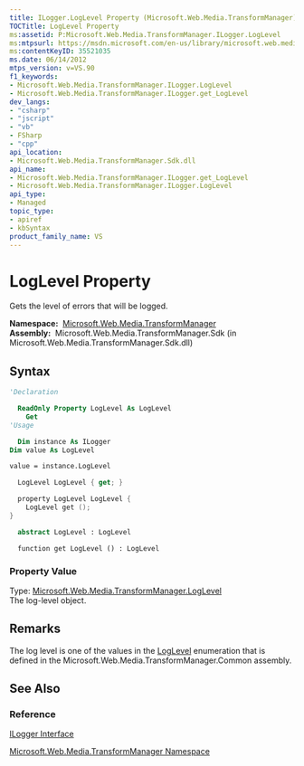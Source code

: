 ```yaml
---
title: ILogger.LogLevel Property (Microsoft.Web.Media.TransformManager)
TOCTitle: LogLevel Property
ms:assetid: P:Microsoft.Web.Media.TransformManager.ILogger.LogLevel
ms:mtpsurl: https://msdn.microsoft.com/en-us/library/microsoft.web.media.transformmanager.ilogger.loglevel(v=VS.90)
ms:contentKeyID: 35521035
ms.date: 06/14/2012
mtps_version: v=VS.90
f1_keywords:
- Microsoft.Web.Media.TransformManager.ILogger.LogLevel
- Microsoft.Web.Media.TransformManager.ILogger.get_LogLevel
dev_langs:
- "csharp"
- "jscript"
- "vb"
- FSharp
- "cpp"
api_location:
- Microsoft.Web.Media.TransformManager.Sdk.dll
api_name:
- Microsoft.Web.Media.TransformManager.ILogger.get_LogLevel
- Microsoft.Web.Media.TransformManager.ILogger.LogLevel
api_type:
- Managed
topic_type:
- apiref
- kbSyntax
product_family_name: VS
---
```


# LogLevel Property

Gets the level of errors that will be logged.

**Namespace:**  [Microsoft.Web.Media.TransformManager](microsoft-web-media-transformmanager-namespace.md)  
**Assembly:**  Microsoft.Web.Media.TransformManager.Sdk (in Microsoft.Web.Media.TransformManager.Sdk.dll)

## Syntax

```vb
'Declaration

  ReadOnly Property LogLevel As LogLevel
    Get
'Usage

  Dim instance As ILogger
Dim value As LogLevel

value = instance.LogLevel
```

```csharp
  LogLevel LogLevel { get; }
```

```cpp
  property LogLevel LogLevel {
    LogLevel get ();
}
```

``` fsharp
  abstract LogLevel : LogLevel
```

```jscript
  function get LogLevel () : LogLevel
```

### Property Value

Type: [Microsoft.Web.Media.TransformManager.LogLevel](loglevel-enumeration-microsoft-web-media-transformmanager.md)  
The log-level object.  

## Remarks

The log level is one of the values in the [LogLevel](loglevel-enumeration-microsoft-web-media-transformmanager.md) enumeration that is defined in the Microsoft.Web.Media.TransformManager.Common assembly.

## See Also

### Reference

[ILogger Interface](ilogger-interface-microsoft-web-media-transformmanager.md)

[Microsoft.Web.Media.TransformManager Namespace](microsoft-web-media-transformmanager-namespace.md)

